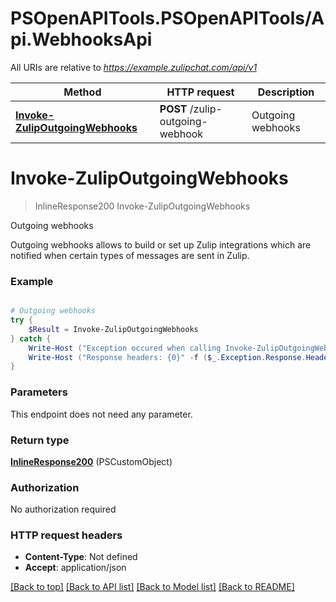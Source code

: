 # PSOpenAPITools.PSOpenAPITools/Api.WebhooksApi

All URIs are relative to *https://example.zulipchat.com/api/v1*

Method | HTTP request | Description
------------- | ------------- | -------------
[**Invoke-ZulipOutgoingWebhooks**](WebhooksApi.md#Invoke-ZulipOutgoingWebhooks) | **POST** /zulip-outgoing-webhook | Outgoing webhooks


<a name="Invoke-ZulipOutgoingWebhooks"></a>
# **Invoke-ZulipOutgoingWebhooks**
> InlineResponse200 Invoke-ZulipOutgoingWebhooks<br>

Outgoing webhooks

Outgoing webhooks allows to build or set up Zulip integrations which are notified when certain types of messages are sent in Zulip. 

### Example
```powershell

# Outgoing webhooks
try {
    $Result = Invoke-ZulipOutgoingWebhooks
} catch {
    Write-Host ("Exception occured when calling Invoke-ZulipOutgoingWebhooks: {0}" -f ($_.ErrorDetails | ConvertFrom-Json))
    Write-Host ("Response headers: {0}" -f ($_.Exception.Response.Headers | ConvertTo-Json))
}
```

### Parameters
This endpoint does not need any parameter.

### Return type

[**InlineResponse200**](InlineResponse200.md) (PSCustomObject)

### Authorization

No authorization required

### HTTP request headers

 - **Content-Type**: Not defined
 - **Accept**: application/json

[[Back to top]](#) [[Back to API list]](../README.md#documentation-for-api-endpoints) [[Back to Model list]](../README.md#documentation-for-models) [[Back to README]](../README.md)

